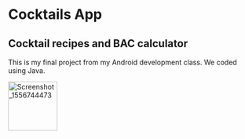 # Cocktails App
## Cocktail recipes and BAC calculator

This is my final project from my Android development class. We coded using Java.



<img src="https://user-images.githubusercontent.com/44103683/57042783-4e073700-6c2b-11e9-8938-a56847b85c87.png" alt="Screenshot_1556744473" width="100">

